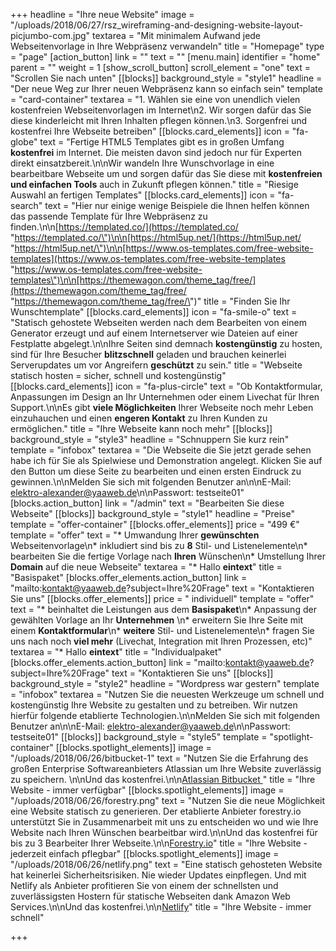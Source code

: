 +++
headline = "Ihre neue Website"
image = "/uploads/2018/06/27/rsz_wireframing-and-designing-website-layout-picjumbo-com.jpg"
textarea = "Mit minimalem Aufwand jede Webseitenvorlage in Ihre Webpräsenz verwandeln"
title = "Homepage"
type = "page"
[action_button]
link = ""
text = ""
[menu.main]
identifier = "home"
parent = ""
weight = 1
[show_scroll_button]
scroll_element = "one"
text = "Scrollen Sie nach unten"
[[blocks]]
background_style = "style1"
headline = "Der neue Weg zur Ihrer neuen Webpräsenz kann so einfach sein"
template = "card-container"
textarea = "1. Wählen sie eine von unendlich vielen kostenfreien Webseitenvorlagen im Internet\n2. Wir sorgen dafür das Sie diese kinderleicht mit Ihren Inhalten pflegen können.\n3. Sorgenfrei und kostenfrei Ihre Webseite betreiben"
[[blocks.card_elements]]
icon = "fa-globe"
text = "Fertige HTML5 Templates gibt es in großen Umfang **kostenfrei** im Internet. Die meisten davon sind jedoch nur für Experten direkt einsatzbereit.\n\nWir wandeln Ihre Wunschvorlage in eine bearbeitbare Webseite um und sorgen dafür das Sie diese mit **kostenfreien und einfachen Tools** auch in Zukunft pflegen können."
title = "Riesige Auswahl an fertigen Templates"
[[blocks.card_elements]]
icon = "fa-search"
text = "Hier nur einige wenige Beispiele die Ihnen helfen können das passende Template für Ihre Webpräsenz zu finden.\n\n[https://templated.co/](https://templated.co/ \"https://templated.co/\")\n\n[https://html5up.net/](https://html5up.net/ \"https://html5up.net/\")\n\n[https://www.os-templates.com/free-website-templates](https://www.os-templates.com/free-website-templates \"https://www.os-templates.com/free-website-templates\")\n\n[https://themewagon.com/theme_tag/free/](https://themewagon.com/theme_tag/free/ \"https://themewagon.com/theme_tag/free/\")"
title = "Finden Sie Ihr Wunschtemplate"
[[blocks.card_elements]]
icon = "fa-smile-o"
text = "Statisch gehostete Webseiten werden nach dem Bearbeiten von einem Generator erzeugt und auf einem Internetserver wie Dateien auf einer Festplatte abgelegt.\n\nIhre Seiten sind demnach **kostengünstig** zu hosten, sind für Ihre Besucher **blitzschnell** geladen und brauchen keinerlei Serverupdates um vor Angreifern **geschützt** zu sein."
title = "Webseite statisch hosten = sicher, schnell und kostengünstig"
[[blocks.card_elements]]
icon = "fa-plus-circle"
text = "Ob Kontaktformular, Anpassungen im Design an Ihr Unternehmen oder einem Livechat für Ihren Support.\n\nEs gibt **viele Möglichkeiten** Ihrer Webseite noch mehr Leben einzuhauchen und einen **engeren Kontakt** zu Ihren Kunden zu ermöglichen."
title = "Ihre Webseite kann noch mehr"
[[blocks]]
background_style = "style3"
headline = "Schnuppern Sie kurz rein"
template = "infobox"
textarea = "Die Webseite die Sie jetzt gerade sehen habe ich für Sie als Spielwiese und Demonstration angelegt. Klicken Sie auf den Button um diese Seite zu bearbeiten und einen ersten Eindruck zu gewinnen.\n\nMelden Sie sich mit folgenden Benutzer an\n\nE-Mail: elektro-alexander@yaaweb.de\n\nPasswort: testseite01"
[blocks.action_button]
link = "/admin"
text = "Bearbeiten Sie diese Webseite"
[[blocks]]
background_style = "style1"
headline = "Preise"
template = "offer-container"
[[blocks.offer_elements]]
price = "499 €"
template = "offer"
text = "* Umwandung Ihrer **gewünschten** Webseitenvorlage\n* inkludiert sind bis zu **8** Stil- und Listenelemente\n* bearbeiten Sie die fertige Vorlage nach **Ihren** Wünschen\n* Umstellung Ihrer **Domain** auf die neue Webseite"
textarea = "* Hallo **eintext**"
title = "Basispaket"
[blocks.offer_elements.action_button]
link = "mailto:kontakt@yaaweb.de?subject=Ihre%20Frage"
text = "Kontaktieren Sie uns"
[[blocks.offer_elements]]
price = " individuell"
template = "offer"
text = "* beinhaltet die Leistungen aus dem **Basispaket**\n* Anpassung der gewählten Vorlage an Ihr **Unternehmen** \n* erweitern Sie Ihre Seite mit einem **Kontaktformular**\n* **weitere** Stil- und Listenelemente\n* fragen Sie uns nach noch **viel mehr** (Livechat, Integration mit Ihren Prozessen, etc)"
textarea = "* Hallo **eintext**"
title = "Individualpaket"
[blocks.offer_elements.action_button]
link = "mailto:kontakt@yaaweb.de?subject=Ihre%20Frage"
text = "Kontaktieren Sie uns"
[[blocks]]
background_style = "style2"
headline = "Wordpress war gestern"
template = "infobox"
textarea = "Nutzen Sie die neuesten Werkzeuge um schnell und kostengünstig Ihre Website zu gestalten und zu betreiben. Wir nutzen hierfür folgende etablierte Technologien.\n\nMelden Sie sich mit folgenden Benutzer an\n\nE-Mail: elektro-alexander@yaaweb.de\n\nPasswort: testseite01"
[[blocks]]
background_style = "style5"
template = "spotlight-container"
[[blocks.spotlight_elements]]
image = "/uploads/2018/06/26/bitbucket-1"
text = "Nutzen Sie die Erfahrung des großen Enterprise Softwareanbieters Atlassian um Ihre Website zuverlässig zu speichern.  \n\nUnd das kostenfrei.\n\n[Atlassian Bitbucket ](https://bitbucket.org/product/pricing?tab=cloud)"
title = "Ihre Website - immer verfügbar"
[[blocks.spotlight_elements]]
image = "/uploads/2018/06/26/forestry.png"
text = "Nutzen Sie die neue Möglichkeit eine Website statisch zu generieren. Der etablierte Anbieter forestry.io unterstützt Sie in Zusammenarbeit mit uns zu entscheiden wo und wie Ihre Website nach Ihren Wünschen bearbeitbar wird.\n\nUnd das kostenfrei für bis zu 3 Bearbeiter Ihrer Webseite.\n\n[Forestry.io](https://forestry.io/pricing/)"
title = "Ihre Website - jederzeit einfach pflegbar"
[[blocks.spotlight_elements]]
image = "/uploads/2018/06/26/netlify.png"
text = "Eine statisch gehosteten Website hat keinerlei Sicherheitsrisiken. Nie wieder Updates einpflegen. Und mit Netlify als Anbieter profitieren Sie von einem der schnellsten und zuverlässigsten Hostern für statische Webseiten dank Amazon Web Services.\n\nUnd das kostenfrei.\n\n[Netlify](https://www.netlify.com/pricing/)"
title = "Ihre Website - immer schnell"

+++
